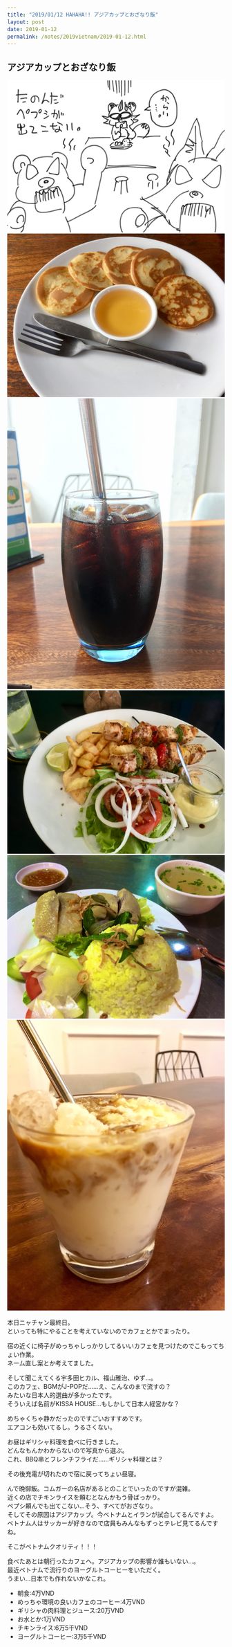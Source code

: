 ```yaml
---
title: "2019/01/12 HAHAHA!! アジアカップとおざなり飯"
layout: post
date: 2019-01-12
permalink: /notes/2019vietnam/2019-01-12.html
---
```


## アジアカップとおざなり飯

![ニャチャン](images/80.jpeg "ニャチャン") 
![ニャチャン](images/81.jpeg "ニャチャン") 
![ニャチャン](images/82.jpeg "ニャチャン") 
![ニャチャン](images/83.jpeg "ニャチャン") 
![ニャチャン](images/84.jpeg "ニャチャン") 
![ニャチャン](images/85.jpeg "ニャチャン") 

本日ニャチャン最終日。  
といっても特にやることを考えていないのでカフェとかでまったり。  
  
宿の近くに椅子がめっちゃしっかりしてるいいカフェを見つけたのでこもってちょい作業。  
ネーム直し案とか考えてました。  
  
そして聞こえてくる宇多田ヒカル、福山雅治、ゆず…。  
このカフェ、BGMがJ-POPだ……え、こんなのまで流すの？  
みたいな日本人的選曲が多かったです。  
そういえば名前がKISSA HOUSE…もしかして日本人経営かな？  
  
めちゃくちゃ静かだったのですごいおすすめです。  
エアコンも効いてるし。うるさくない。  
  
お昼はギリシャ料理を食べに行きました。  
どんなもんかわからないので写真から選ぶ。  
これ、BBQ串とフレンチフライだ……ギリシャ料理とは？  
  
その後充電が切れたので宿に戻ってちょい昼寝。  
  
んで晩御飯。コムガーの名店があるとのことでいったのですが混雑。  
近くの店でチキンライスを頼むとなんかもう骨ばっかり。  
ペプシ頼んでも出てこない…そう、すべてがおざなり。  
そしてその原因はアジアカップ。今ベトナムとイランが試合してるんですよ。  
ベトナム人はサッカーが好きなので店員もみんなもずっとテレビ見てるんですね。  
  
そこがベトナムクオリティ！！！  
  
食べたあとは朝行ったカフェへ。アジアカップの影響か誰もいない…。  
最近ベトナムで流行りのヨーグルトコーヒーをいただく。  
うまい…日本でも作れないかなこれ。  

- 朝食:4万VND
- めっちゃ環境の良いカフェのコーヒー:4万VND
- ギリシャの肉料理とジュース:20万VND
- お水とか:1万VND
- チキンライス:6万5千VND
- ヨーグルトコーヒー:3万5千VND

